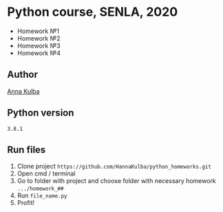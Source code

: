 ﻿# Python course, SENLA, 2020

- Homework №1
- Homework №2
- Homework №3
- Homework №4

## Author

[Anna Kulba](https://github.com/HannaKulba)

## Python version
```
3.8.1
```

## Run files
1. Clone project `https://github.com/HannaKulba/python_homeworks.git`
2. Open cmd / terminal
3. Go to folder with project and choose folder with necessary homework `.../homework_##`
4. Run `file_name.py`
5. Profit!



